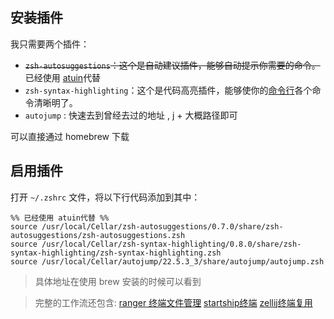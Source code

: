 ## 安装插件

我只需要两个插件：

- ~~`zsh-autosuggestions`：这个是自动建议插件，能够自动提示你需要的命令。~~ 已经使用 [atuin](atuin.md)代替
- `zsh-syntax-highlighting`：这个是代码高亮插件，能够使你的[命令行](https://www.zhihu.com/search?q=%E5%91%BD%E4%BB%A4%E8%A1%8C&search_source=Entity&hybrid_search_source=Entity&hybrid_search_extra=%7B%22sourceType%22%3A%22article%22%2C%22sourceId%22%3A%22345559097%22%7D)各个命令清晰明了。
- `autojump` : 快速去到曾经去过的地址 , j + 大概路径即可

可以直接通过 homebrew 下载

## 启用插件

打开 `~/.zshrc` 文件，将以下行代码添加到其中：

```shell
%% 已经使用 atuin代替 %%
source /usr/local/Cellar/zsh-autosuggestions/0.7.0/share/zsh-autosuggestions/zsh-autosuggestions.zsh
source /usr/local/Cellar/zsh-syntax-highlighting/0.8.0/share/zsh-syntax-highlighting/zsh-syntax-highlighting.zsh
source /usr/local/Cellar/autojump/22.5.3_3/share/autojump/autojump.zsh
```

  > 具体地址在使用 brew 安装的时候可以看到
  
> 完整的工作流还包含: [ranger 终端文件管理](工作流/ranger%20终端文件管理.md) [startship终端](工作流/startship终端.md) [zellij终端复用](工作流/zellij终端复用.md)

